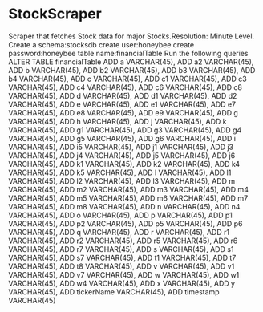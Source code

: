 # StockScraper
Scraper that fetches Stock data for major Stocks.Resolution: Minute Level.
Create a schema:stocksdb
create user:honeybee
create password:honeybee
table name:financialTable
Run the following queries
ALTER TABLE financialTable
ADD a VARCHAR(45),
ADD a2 VARCHAR(45),
ADD b VARCHAR(45),
ADD b2 VARCHAR(45),
ADD b3 VARCHAR(45),
ADD b4 VARCHAR(45),
ADD c VARCHAR(45),
ADD c1 VARCHAR(45),
ADD c3 VARCHAR(45),
ADD c4 VARCHAR(45),
ADD c6 VARCHAR(45),
ADD c8 VARCHAR(45),
ADD d VARCHAR(45),
ADD d1 VARCHAR(45),
ADD d2 VARCHAR(45),
ADD e VARCHAR(45),
ADD e1 VARCHAR(45),
ADD e7 VARCHAR(45),
ADD e8 VARCHAR(45),
ADD e9 VARCHAR(45),
ADD g VARCHAR(45),
ADD h VARCHAR(45),
ADD j VARCHAR(45),
ADD k VARCHAR(45),
ADD g1 VARCHAR(45),
ADD g3 VARCHAR(45),
ADD g4 VARCHAR(45),
ADD g5 VARCHAR(45),
ADD g6 VARCHAR(45),
ADD i VARCHAR(45),
ADD i5 VARCHAR(45),
ADD j1 VARCHAR(45),
ADD j3 VARCHAR(45),
ADD j4 VARCHAR(45),
ADD j5 VARCHAR(45),
ADD j6 VARCHAR(45),
ADD k1 VARCHAR(45),
ADD k2 VARCHAR(45),
ADD k4 VARCHAR(45),
ADD k5 VARCHAR(45),
ADD l VARCHAR(45),
ADD l1 VARCHAR(45),
ADD l2 VARCHAR(45),
ADD l3 VARCHAR(45),
ADD m VARCHAR(45),
ADD m2 VARCHAR(45),
ADD m3 VARCHAR(45),
ADD m4 VARCHAR(45),
ADD m5 VARCHAR(45),
ADD m6 VARCHAR(45),
ADD m7 VARCHAR(45),
ADD m8 VARCHAR(45),
ADD n VARCHAR(45),
ADD n4 VARCHAR(45),
ADD o VARCHAR(45),
ADD p VARCHAR(45),
ADD p1 VARCHAR(45),
ADD p2 VARCHAR(45),
ADD p5 VARCHAR(45),
ADD p6 VARCHAR(45),
ADD q VARCHAR(45),
ADD r VARCHAR(45),
ADD r1 VARCHAR(45),
ADD r2 VARCHAR(45),
ADD r5 VARCHAR(45),
ADD r6 VARCHAR(45),
ADD r7 VARCHAR(45),
ADD s VARCHAR(45),
ADD s1 VARCHAR(45),
ADD s7 VARCHAR(45),
ADD t1 VARCHAR(45),
ADD t7 VARCHAR(45),
ADD t8 VARCHAR(45),
ADD v VARCHAR(45),
ADD v1 VARCHAR(45),
ADD v7 VARCHAR(45),
ADD w VARCHAR(45),
ADD w1 VARCHAR(45),
ADD w4 VARCHAR(45),
ADD x VARCHAR(45),
ADD y VARCHAR(45),
ADD tickerName VARCHAR(45),
ADD timestamp VARCHAR(45)
